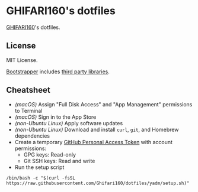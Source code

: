 # GHIFARI160's dotfiles

[GHIFARI160](https://github.com/ghifari160)'s dotfiles.

## License

MIT License.

[Bootstrapper](../bootstrapper) includes [third party libraries](../bootstrapper/THIRDPARTY).

## Cheatsheet

- _(macOS)_ Assign "Full Disk Access" and "App Management" permissions to Terminal
- _(macOS)_ Sign in to the App Store
- _(non-Ubuntu Linux)_ Apply software updates
- _(non-Ubuntu Linux)_ Download and install `curl`, `git`, and Homebrew dependencies
- Create a temporary
  [GitHub Personal Access Token](https://github.com/settings/personal-access-tokens/new) with
  account permissions:
  - GPG keys: Read-only
  - Git SSH keys: Read and write
- Run the setup script

``` shell
/bin/bash -c "$(curl -fsSL https://raw.githubusercontent.com/Ghifari160/dotfiles/yadm/setup.sh)"
```
